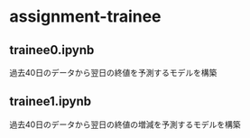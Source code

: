 # assignment-trainee
## trainee0.ipynb
過去40日のデータから翌日の終値を予測するモデルを構築
## trainee1.ipynb
過去40日のデータから翌日の終値の増減を予測するモデルを構築
